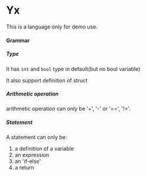 # Yx
This is a language only for demo use. 

#### Grammar

##### Type

It has `int` and `bool` type in default(but no bool variable)

It also support definition of struct

##### Arithmetic operation

arithmetic operation can only be '+', '-' or '==', '!='. 

##### Statement

A statement can only be:

1. a definition of a variable
2. an expression
3. an 'if-else' 
4. a return